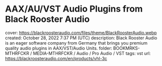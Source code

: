 # AAX/AU/VST Audio Plugins from Black Rooster Audio

cover: https://blackroosteraudio.com/files/theme/BlackRoosterAudio.webp
created: October 28, 2022 7:37 PM (UTC)
description: Black Rooster Audio is an eager software company from Germany that brings you premium quality audio plugins in AAX/VST/Audio Units.
folder: BOOKMRKS-MTHRFCKR / MEDIA-MTHRFCKR / Audio / Pro Audio / VST
tags: vst
url: https://blackroosteraudio.com/en/products/vhl-3c